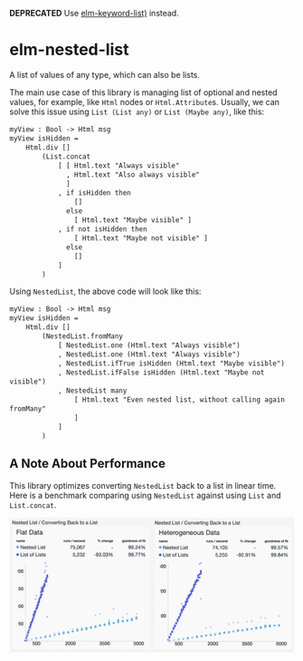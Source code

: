 **DEPRECATED** Use [elm-keyword-list)](https://github.com/alvivi/elm-keyword-list) instead.


# elm-nested-list

A list of values of any type, which can also be lists.

The main use case of this library is managing list of optional and nested
values, for example, like `Html` nodes or `Html.Attribute`s. Usually, we can
solve this issue using `List (List any)` or `List (Maybe any)`, like this:

    myView : Bool -> Html msg
    myView isHidden =
        Html.div []
            (List.concat
                [ [ Html.text "Always visible"
                  , Html.text "Also always visible"
                  ]
                , if isHidden then
                    []
                  else
                    [ Html.text "Maybe visible" ]
                , if not isHidden then
                    [ Html.text "Maybe not visible" ]
                  else
                    []
                ]
            )

Using `NestedList`, the above code will look like this:

    myView : Bool -> Html msg
    myView isHidden =
        Html.div []
            (NestedList.fromMany
                [ NestedList.one (Html.text "Always visible")
                , NestedList.one (Html.text "Always visible")
                , NestedList.ifTrue isHidden (Html.text "Maybe visible")
                , NestedList.ifFalse isHidden (Html.text "Maybe not visible")
                , NestedList many
                    [ Html.text "Even nested list, without calling again fromMany"
                    ]
                ]
            )


## A Note About Performance

This library optimizes converting `NestedList` back to a list in linear
time. Here is a benchmark comparing using `NestedList` against using `List` and
`List.concat`.

![Benchmark](https://raw.githubusercontent.com/alvivi/elm-nested-list/master/assets/elm-nested-list-benchmark.png)
